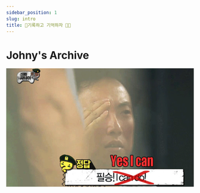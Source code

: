 ```yaml
---
sidebar_position: 1
slug: intro
title: 📝기록하고 기억하자 💪🏻
---
```


<h1 style={{ fontFamily: "'Nanum Pen Script', cursive", color: "#fff" }}>
  Johny's Archive
</h1>

![Docs Intro](/img/docs-intro.png)